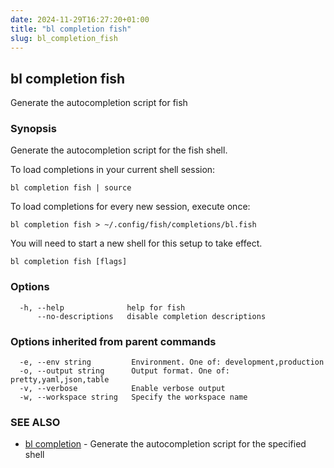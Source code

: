 ```yaml
---
date: 2024-11-29T16:27:20+01:00
title: "bl completion fish"
slug: bl_completion_fish
---
```

## bl completion fish

Generate the autocompletion script for fish

### Synopsis

Generate the autocompletion script for the fish shell.

To load completions in your current shell session:

	bl completion fish | source

To load completions for every new session, execute once:

	bl completion fish > ~/.config/fish/completions/bl.fish

You will need to start a new shell for this setup to take effect.


```
bl completion fish [flags]
```

### Options

```
  -h, --help              help for fish
      --no-descriptions   disable completion descriptions
```

### Options inherited from parent commands

```
  -e, --env string         Environment. One of: development,production
  -o, --output string      Output format. One of: pretty,yaml,json,table
  -v, --verbose            Enable verbose output
  -w, --workspace string   Specify the workspace name
```

### SEE ALSO

* [bl completion](bl_completion.md)	 - Generate the autocompletion script for the specified shell

